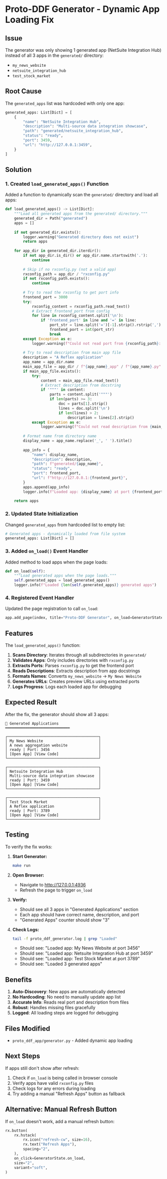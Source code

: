 # Proto-DDF Generator - Dynamic App Loading Fix

## Issue

The generator was only showing 1 generated app (NetSuite Integration Hub) instead of all 3 apps in the `generated/` directory:
- `my_news_website`
- `netsuite_integration_hub`
- `test_stock_market`

## Root Cause

The `generated_apps` list was hardcoded with only one app:

```python
generated_apps: List[Dict] = [
    {
        "name": "NetSuite Integration Hub",
        "description": "Multi-source data integration showcase",
        "path": "generated/netsuite_integration_hub",
        "status": "ready",
        "port": 3459,
        "url": "http://127.0.0.1:3459",
    }
]
```

## Solution

### 1. Created `load_generated_apps()` Function

Added a function to dynamically scan the `generated/` directory and load all apps:

```python
def load_generated_apps() -> List[Dict]:
    """Load all generated apps from the generated/ directory."""
    generated_dir = Path("generated")
    apps = []
    
    if not generated_dir.exists():
        logger.warning("Generated directory does not exist")
        return apps
    
    for app_dir in generated_dir.iterdir():
        if not app_dir.is_dir() or app_dir.name.startswith('.'):
            continue
            
        # Skip if no rxconfig.py (not a valid app)
        rxconfig_path = app_dir / "rxconfig.py"
        if not rxconfig_path.exists():
            continue
        
        # Try to read the rxconfig to get port info
        frontend_port = 3000
        try:
            rxconfig_content = rxconfig_path.read_text()
            # Extract frontend_port from config
            for line in rxconfig_content.split('\n'):
                if 'frontend_port' in line and '=' in line:
                    port_str = line.split('=')[-1].strip().rstrip(',')
                    frontend_port = int(port_str)
                    break
        except Exception as e:
            logger.warning(f"Could not read port from {rxconfig_path}: {e}")
        
        # Try to read description from main app file
        description = "A Reflex application"
        app_name = app_dir.name
        main_app_file = app_dir / f"{app_name}_app" / f"{app_name}.py"
        if main_app_file.exists():
            try:
                content = main_app_file.read_text()
                # Extract description from docstring
                if '"""' in content:
                    parts = content.split('"""')
                    if len(parts) >= 3:
                        doc = parts[1].strip()
                        lines = doc.split('\n')
                        if len(lines) > 2:
                            description = lines[2].strip()
            except Exception as e:
                logger.warning(f"Could not read description from {main_app_file}: {e}")
        
        # Format name from directory name
        display_name = app_name.replace('_', ' ').title()
        
        app_info = {
            "name": display_name,
            "description": description,
            "path": f"generated/{app_name}",
            "status": "ready",
            "port": frontend_port,
            "url": f"http://127.0.0.1:{frontend_port}",
        }
        apps.append(app_info)
        logger.info(f"Loaded app: {display_name} at port {frontend_port}")
    
    return apps
```

### 2. Updated State Initialization

Changed `generated_apps` from hardcoded list to empty list:

```python
# Generated apps - dynamically loaded from file system
generated_apps: List[Dict] = []
```

### 3. Added `on_load()` Event Handler

Added method to load apps when the page loads:

```python
def on_load(self):
    """Load generated apps when the page loads."""
    self.generated_apps = load_generated_apps()
    logger.info(f"Loaded {len(self.generated_apps)} generated apps")
```

### 4. Registered Event Handler

Updated the page registration to call `on_load`:

```python
app.add_page(index, title="Proto-DDF Generator", on_load=GeneratorState.on_load)
```

## Features

The `load_generated_apps()` function:

1. **Scans Directory**: Iterates through all subdirectories in `generated/`
2. **Validates Apps**: Only includes directories with `rxconfig.py`
3. **Extracts Ports**: Parses `rxconfig.py` to get the frontend port
4. **Reads Descriptions**: Extracts description from app docstrings
5. **Formats Names**: Converts `my_news_website` → `My News Website`
6. **Generates URLs**: Creates preview URLs using extracted ports
7. **Logs Progress**: Logs each loaded app for debugging

## Expected Result

After the fix, the generator should show all 3 apps:

```
📱 Generated Applications
━━━━━━━━━━━━━━━━━━━━━━━━━━━━━

┌─────────────────────────────────────────┐
│ My News Website                         │
│ A news aggregation website              │
│ ready | Port: 3456                      │
│ [Open App] [View Code]                  │
└─────────────────────────────────────────┘

┌─────────────────────────────────────────┐
│ Netsuite Integration Hub                │
│ Multi-source data integration showcase  │
│ ready | Port: 3459                      │
│ [Open App] [View Code]                  │
└─────────────────────────────────────────┘

┌─────────────────────────────────────────┐
│ Test Stock Market                       │
│ A Reflex application                    │
│ ready | Port: 3789                      │
│ [Open App] [View Code]                  │
└─────────────────────────────────────────┘
```

## Testing

To verify the fix works:

1. **Start Generator:**
   ```bash
   make run
   ```

2. **Open Browser:**
   - Navigate to http://127.0.0.1:4936
   - Refresh the page to trigger `on_load`

3. **Verify:**
   - Should see all 3 apps in "Generated Applications" section
   - Each app should have correct name, description, and port
   - "Generated Apps" counter should show "3"

4. **Check Logs:**
   ```bash
   tail -f proto_ddf_generator.log | grep "Loaded"
   ```
   - Should see: "Loaded app: My News Website at port 3456"
   - Should see: "Loaded app: Netsuite Integration Hub at port 3459"
   - Should see: "Loaded app: Test Stock Market at port 3789"
   - Should see: "Loaded 3 generated apps"

## Benefits

1. **Auto-Discovery**: New apps are automatically detected
2. **No Hardcoding**: No need to manually update app list
3. **Accurate Info**: Reads real port and description from files
4. **Robust**: Handles missing files gracefully
5. **Logged**: All loading steps are logged for debugging

## Files Modified

- `proto_ddf_app/generator.py` - Added dynamic app loading

## Next Steps

If apps still don't show after refresh:

1. Check if `on_load` is being called in browser console
2. Verify apps have valid `rxconfig.py` files
3. Check logs for any errors during loading
4. Try adding a manual "Refresh Apps" button as fallback

## Alternative: Manual Refresh Button

If `on_load` doesn't work, add a manual refresh button:

```python
rx.button(
    rx.hstack(
        rx.icon("refresh-cw", size=16),
        rx.text("Refresh Apps"),
        spacing="2",
    ),
    on_click=GeneratorState.on_load,
    size="2",
    variant="soft",
)
```





